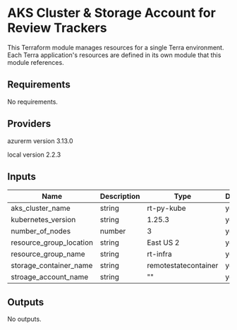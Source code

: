# AKS Cluster & Storage Account for Review Trackers
This Terraform module manages resources for a single Terra environment.
Each Terra application's resources are defined in its own module that this module references.

## Requirements

No requirements.

## Providers

azurerm version 3.13.0

local version 2.2.3

## Inputs

| Name | Description | Type | Default | Required |
|------|-------------|------|---------|:--------:|
| aks_cluster_name | string | rt-py-kube | yes |
| kubernetes_version | string | 1.25.3 | yes | 
| number_of_nodes | number | 3 | yes | 
| resource_group_location | string | East US 2 | yes |
| resource_group_name | string | rt-infra | yes | 
| storage_container_name | string | remotestatecontainer | yes | 
| stroage_account_name | string | "" | yes | 

## Outputs 

No outputs. 